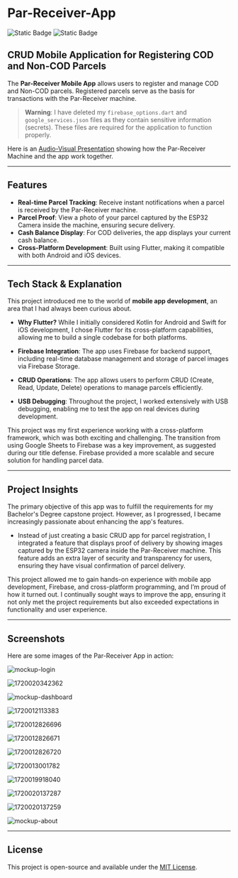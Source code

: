 # Par-Receiver-App

![Static Badge](https://img.shields.io/badge/Flutter-blue) ![Static Badge](https://img.shields.io/badge/Firebase-yellow)

## CRUD Mobile Application for Registering COD and Non-COD Parcels

The **Par-Receiver Mobile App** allows users to register and manage COD and Non-COD parcels. Registered parcels serve as the basis for transactions with the Par-Receiver machine.

> **Warning**: I have deleted my `firebase_options.dart` and `google_services.json` files as they contain sensitive information (secrets). These files are required for the application to function properly.

Here is an [Audio-Visual Presentation](https://drive.google.com/file/d/1YCKJfx-oJFWOlZKkQbCbiCAsmtDB7QLt/view?usp=sharing) showing how the Par-Receiver Machine and the app work together.

---

## Features

- **Real-time Parcel Tracking**: Receive instant notifications when a parcel is received by the Par-Receiver machine.
- **Parcel Proof**: View a photo of your parcel captured by the ESP32 Camera inside the machine, ensuring secure delivery.
- **Cash Balance Display**: For COD deliveries, the app displays your current cash balance.
- **Cross-Platform Development**: Built using Flutter, making it compatible with both Android and iOS devices.
  
---

## Tech Stack & Explanation

This project introduced me to the world of **mobile app development**, an area that I had always been curious about.

- **Why Flutter?** While I initially considered Kotlin for Android and Swift for iOS development, I chose Flutter for its cross-platform capabilities, allowing me to build a single codebase for both platforms.
  
- **Firebase Integration**: The app uses Firebase for backend support, including real-time database management and storage of parcel images via Firebase Storage.
  
- **CRUD Operations**: The app allows users to perform CRUD (Create, Read, Update, Delete) operations to manage parcels efficiently.
  
- **USB Debugging**: Throughout the project, I worked extensively with USB debugging, enabling me to test the app on real devices during development.

This project was my first experience working with a cross-platform framework, which was both exciting and challenging. The transition from using Google Sheets to Firebase was a key improvement, as suggested during our title defense. Firebase provided a more scalable and secure solution for handling parcel data.

---

## Project Insights

The primary objective of this app was to fulfill the requirements for my Bachelor's Degree capstone project. However, as I progressed, I became increasingly passionate about enhancing the app's features. 

- Instead of just creating a basic CRUD app for parcel registration, I integrated a feature that displays proof of delivery by showing images captured by the ESP32 camera inside the Par-Receiver machine. This feature adds an extra layer of security and transparency for users, ensuring they have visual confirmation of parcel delivery.

This project allowed me to gain hands-on experience with mobile app development, Firebase, and cross-platform programming, and I’m proud of how it turned out. I continually sought ways to improve the app, ensuring it not only met the project requirements but also exceeded expectations in functionality and user experience.

---

## Screenshots

Here are some images of the Par-Receiver App in action:

![mockup-login](https://github.com/user-attachments/assets/f848b1ee-8c2e-4259-aec3-db4e34ef8b03)

![1720020342362](https://github.com/user-attachments/assets/06c2f302-e552-4940-b84d-341c9c37e2e1)

![mockup-dashboard](https://github.com/user-attachments/assets/6fcfa574-e419-4878-a5f7-1e3d1ddbea5d)

![1720012113383](https://github.com/user-attachments/assets/e185d190-a3ec-4478-947d-24864e0b2b45)

![1720012826696](https://github.com/user-attachments/assets/720b107a-23bd-43b5-b69d-e01595ef3f7c)

![1720012826671](https://github.com/user-attachments/assets/7f7847e8-2d7d-4e7e-b8bc-3f8f6ff9ba2d)

![1720012826720](https://github.com/user-attachments/assets/12bb3a3b-c484-4339-98fc-4e23eeaba2d7)

![1720013001782](https://github.com/user-attachments/assets/d231ec02-3115-4e88-a0ce-1d169e4decba)

![1720019918040](https://github.com/user-attachments/assets/7a64bcb4-559b-4fdf-a831-e06cdac6aafd)

![1720020137287](https://github.com/user-attachments/assets/8c7bdd55-2d57-4f48-b4b7-d43bd4532856)

![1720020137259](https://github.com/user-attachments/assets/1ea8b9f1-65dc-484b-ae65-67c44b60d760)

![mockup-about](https://github.com/user-attachments/assets/944af4d6-b6a2-4443-8f85-aeaee3d2549f)



---

## License

This project is open-source and available under the [MIT License](LICENSE).
